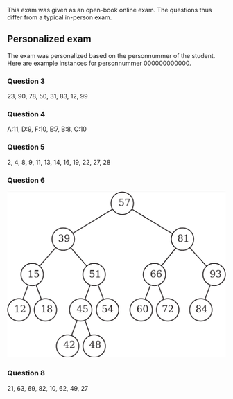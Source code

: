 This exam was given as an open-book online exam.
The questions thus differ from a typical in-person exam.

## Personalized exam

The exam was personalized based on the personnummer of the student.
Here are example instances for personnummer 000000000000.

### Question 3

23, 90, 78, 50, 31, 83, 12, 99

### Question 4

A:11, D:9, F:10, E:7, B:8, C:10

### Question 5

2, 4, 8, 9, 11, 13, 14, 16, 19, 22, 27, 28

### Question 6

![Question 6 instance](q6-instance.png)

### Question 8

21, 63, 69, 82, 10, 62, 49, 27
